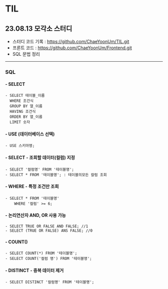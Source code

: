 # TIL

## 23.08.13 모각소 스터디
- 스터디 코드 기록 : https://github.com/ChaeYoonUm/TIL.git  
- 프론트 코드 : https://github.com/ChaeYoonUm/Frontend.git
- SQL 문법 정리

---

### SQL

#### - SELECT
    - SELECT 테이블_이름
      WHERE 조건식
      GROUP BY 열_이름
      HAVING 조건식
      ORDER BY 열_이름
      LIMIT 숫자 


#### - USE (데이터베이스 선택)
    - USE 스키마명;


#### - SELECT - 조회할 데이터(컬럼) 지정
    - SELECT '컬럼명' FROM '테이블명';
    - SELECT * FROM '테이블명'; : 테이블의모든 칼럼 조회 

#### - WHERE - 특정 조건만 조회
    - SELECT * FROM '테이블명'
        WHERE '컬럼' >= 6;  


#### - 논리연산자 AND, OR 사용 가능
    - SELECT TRUE OR FALSE AND FALSE; //1
    - SELECT (TRUE OR FALSE) ANS FALSE; //0

#### - COUNT()
    - SELECT COUNT(*) FROM '테이블명';
    - SELECT COUNT('컬럼 명') FROM '테이블명';

#### - DISTINCT - 중복 데이터 제거
    - SELECT DISTINCT '컬럼명' FROM '테이블명';
